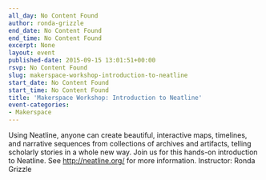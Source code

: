 ```yaml
---
all_day: No Content Found
author: ronda-grizzle
end_date: No Content Found
end_time: No Content Found
excerpt: None
layout: event
published-date: 2015-09-15 13:01:51+00:00
rsvp: No Content Found
slug: makerspace-workshop-introduction-to-neatline
start_date: No Content Found
start_time: No Content Found
title: 'Makerspace Workshop: Introduction to Neatline'
event-categories:
- Makerspace
---
```


Using Neatline, anyone can create beautiful, interactive maps, timelines, and narrative sequences from collections of archives and artifacts, telling scholarly stories in a whole new way. Join us for this hands-on introduction to Neatline. See http://neatline.org/ for more information. Instructor: Ronda Grizzle
